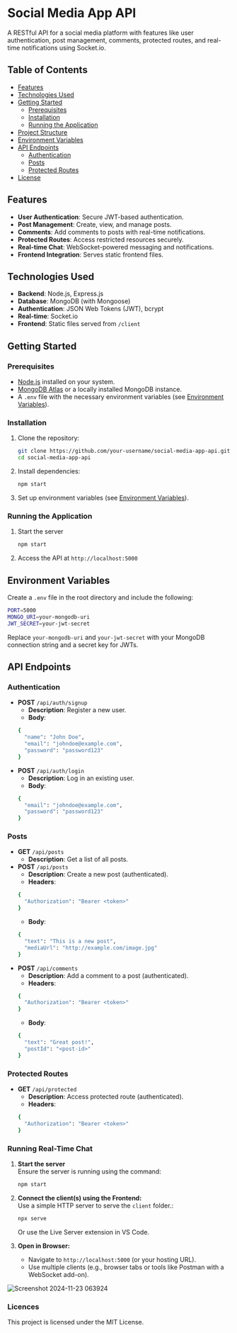 # Social Media App API

A RESTful API for a social media platform with features like user authentication, post management, comments, protected routes, and real-time notifications using Socket.io.

## Table of Contents

- [Features](#features)
- [Technologies Used](#technologies-used)
- [Getting Started](#getting-started)
  - [Prerequisites](#prerequisites)
  - [Installation](#installation)
  - [Running the Application](#running-the-application)
- [Project Structure](#project-structure)
- [Environment Variables](#environment-variables)
- [API Endpoints](#api-endpoints)
  - [Authentication](#authentication)
  - [Posts](#posts)
  - [Protected Routes](#protected-routes)
- [License](#license)

## Features

- **User Authentication**: Secure JWT-based authentication.
- **Post Management**: Create, view, and manage posts.
- **Comments**: Add comments to posts with real-time notifications.
- **Protected Routes**: Access restricted resources securely.
- **Real-time Chat**: WebSocket-powered messaging and notifications.
- **Frontend Integration**: Serves static frontend files.

## Technologies Used

- **Backend**: Node.js, Express.js
- **Database**: MongoDB (with Mongoose)
- **Authentication**: JSON Web Tokens (JWT), bcrypt
- **Real-time**: Socket.io
- **Frontend**: Static files served from `/client`

## Getting Started

### Prerequisites

- [Node.js](https://nodejs.org/) installed on your system.
- [MongoDB Atlas](https://www.mongodb.com/cloud/atlas) or a locally installed MongoDB instance.
- A `.env` file with the necessary environment variables (see [Environment Variables](#environment-variables)).

### Installation

1. Clone the repository:
   ```bash
   git clone https://github.com/your-username/social-media-app-api.git
   cd social-media-app-api
2. Install dependencies:
    ```bash
    npm start
3. Set up environment variables (see [Environment Variables](#environment-variables)).

### Running the Application

1. Start the server
    ```bash
    npm start
2. Access the API at `http://localhost:5000`

## Environment Variables
Create a `.env` file in the root directory and include the following:
```sh
PORT=5000
MONGO_URI=your-mongodb-uri
JWT_SECRET=your-jwt-secret
```
Replace `your-mongodb-uri` and `your-jwt-secret` with your MongoDB connection string and a secret key for JWTs.

## API Endpoints
### Authentication
- **POST** `/api/auth/signup`
    - **Description**: Register a new user.
    - **Body**:
    ```bash
    {
      "name": "John Doe",
      "email": "johndoe@example.com",
      "password": "password123"
    }
    ```
- **POST** `/api/auth/login`
    - **Description**: Log in an existing user.
    - **Body**:
    ```bash
    {
      "email": "johndoe@example.com",
      "password": "password123"
    }
    ```
### Posts
- **GET** `/api/posts`
    - **Description**: Get a list of all posts.
- **POST** `/api/posts`
    - **Description**: Create a new post (authenticated).
    - **Headers**: 
    ```bash
    {
      "Authorization": "Bearer <token>"
    }
    ```
    - **Body**: 
    ```bash
    {
      "text": "This is a new post",
      "mediaUrl": "http://example.com/image.jpg"
    }
    ```
- **POST** `/api/comments`
    - **Description**: Add a comment to a post (authenticated).
    - **Headers**: 
    ```bash
    {
      "Authorization": "Bearer <token>"
    }
    ``` 
    - **Body**: 
    ```bash
    {
      "text": "Great post!",
      "postId": "<post-id>"
    }
    ```
### Protected Routes
- **GET** `/api/protected`
    - **Description**: Access protected route (authenticated).
    - **Headers**: 
    ```bash
    {
      "Authorization": "Bearer <token>"
    }
    ```
### Running Real-Time Chat
1. **Start the server**  
   Ensure the server is running using the command:
   ```bash
   npm start
   ```
2. **Connect the client(s) using the Frontend:**  
   Use a simple HTTP server to serve the `client` folder.:
   ```bash
   npx serve
   ```
   Or use the Live Server extension in VS Code.

3. **Open in Browser:**  
   - Navigate to `http://localhost:5000` (or your hosting URL).
   - Use multiple clients (e.g., browser tabs or tools like Postman with a WebSocket add-on).

![Screenshot 2024-11-23 063924](https://github.com/user-attachments/assets/ff3ba19b-1042-4af2-8781-fbad7340e523)


### Licences
This project is licensed under the MIT License.


